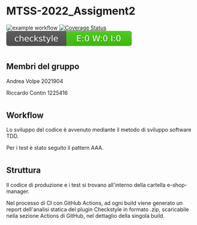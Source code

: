 # MTSS-2022_Assigment2

![example workflow](https://github.com/avolpe1998/MTSS-2022_Assigment2/actions/workflows/build.yml/badge.svg)
[![Coverage Status](https://coveralls.io/repos/github/avolpe1998/MTSS-2022_Assigment2/badge.svg?branch=main)](https://coveralls.io/github/avolpe1998/MTSS-2022_Assigment2?branch=main)
![Checkstyle](.github/badges/checkstyle-result.svg)

#
## Membri del gruppo
Andrea Volpe 2021904

Riccardo Contin 1225416

#
## Workflow
Lo sviluppo del codice è avvenuto mediante il metodo di sviluppo software TDD.

Per i test è stato seguito il pattern AAA.
#

## Struttura

Il codice di produzione e i test si trovano all'interno della cartella e-shop-manager.

Nel processo di CI con GitHub Actions, ad ogni build viene generato un report dell'analisi statica del plugin Checkstyle in formato .zip, scaricabile nella sezione Actions di GitHub, nel dettaglio della singola build.